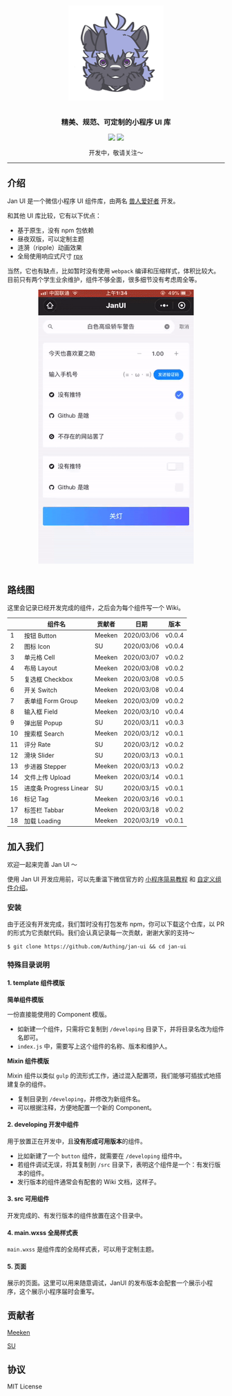 <p align="center">
  <img alt="logo" src="./static/logo.gif" width="220" style="margin-bottom: 11px;">
</p>
<h3 align="center">精美、规范、可定制的小程序 UI 库</h3>

<p align="center">
  <img src="https://img.shields.io/badge/demo-%E5%BC%80%E5%8F%91%E4%B8%AD-blue?style=for-the-badge">
  <img src="https://img.shields.io/badge/License-MIT-blue.svg?style=for-the-badge&color=#4fc08d" />
</p>

<p align="center">
  开发中，敬请关注～
</p>

---

## 介绍

Jan UI 是一个微信小程序 UI 组件库，由两名 [兽人爱好者](https://zh.wikipedia.org/zh/%E7%8D%B8%E8%BF%B7) 开发。

和其他 UI 库比较，它有以下优点：

- 基于原生，没有 npm 包依赖
- 昼夜双版，可以定制主题
- 涟漪（ripple）动画效果
- 全局使用响应式尺寸 [rpx](https://developers.weixin.qq.com/miniprogram/dev/framework/view/wxss.html)

当然，它也有缺点，比如暂时没有使用 `webpack` 编译和压缩样式，体积比较大。目前只有两个学生业余维护，组件不够全面，很多细节没有考虑周全等。

<p align="center">
  <img alt="form-demo" src="/static/demo.gif" style="margin-bottom: 11px">
</p>

## 路线图

这里会记录已经开发完成的组件，之后会为每个组件写一个 Wiki。

|     | 组件名                 | 贡献者 | 日期       | 版本   |
| --- | ---------------------- | ------ | ---------- | ------ |
| 1   | 按钮 Button            | Meeken | 2020/03/06 | v0.0.4 |
| 2   | 图标 Icon              | SU     | 2020/03/06 | v0.0.4 |
| 3   | 单元格 Cell            | Meeken | 2020/03/07 | v0.0.2 |
| 4   | 布局 Layout            | Meeken | 2020/03/08 | v0.0.2 |
| 5   | 复选框 Checkbox        | Meeken | 2020/03/08 | v0.0.5 |
| 6   | 开关 Switch            | Meeken | 2020/03/08 | v0.0.4 |
| 7   | 表单组 Form Group      | Meeken | 2020/03/09 | v0.0.2 |
| 8   | 输入框 Field           | Meeken | 2020/03/10 | v0.0.4 |
| 9   | 弹出层 Popup           | SU     | 2020/03/11 | v0.0.3 |
| 10  | 搜索框 Search          | Meeken | 2020/03/12 | v0.0.1 |
| 11  | 评分 Rate              | SU     | 2020/03/12 | v0.0.2 |
| 12  | 滑块 Slider            | SU     | 2020/03/13 | v0.0.1 |
| 13  | 步进器 Stepper         | Meeken | 2020/03/13 | v0.0.2 |
| 14  | 文件上传 Upload        | Meeken | 2020/03/14 | v0.0.1 |
| 15  | 进度条 Progress Linear | SU     | 2020/03/15 | v0.0.1 |
| 16  | 标记 Tag               | Meeken | 2020/03/16 | v0.0.1 |
| 17  | 标签栏 Tabbar          | Meeken | 2020/03/18 | v0.0.2 |
| 18  | 加载 Loading           | Meeken | 2020/03/19 | v0.0.1 |

## 加入我们

欢迎一起来完善 Jan UI ～

使用 Jan UI 开发应用前，可以先重温下微信官方的 [小程序简易教程](https://developers.weixin.qq.com/miniprogram/dev/framework/) 和 [自定义组件介绍](https://developers.weixin.qq.com/miniprogram/dev/framework/custom-component/)。

### 安装

由于还没有开发完成，我们暂时没有打包发布 npm，你可以下载这个仓库，以 PR 的形式为它贡献代码。我们会认真记录每一次贡献，谢谢大家的支持～

```shell
$ git clone https://github.com/Authing/jan-ui && cd jan-ui
```

### 特殊目录说明

#### 1. template 组件模版

**简单组件模版**

一份直接能使用的 Component 模版。

- 如新建一个组件，只需将它复制到 `/developing` 目录下，并将目录名改为组件名即可。
- `index.js` 中，需要写上这个组件的名称、版本和维护人。

**Mixin 组件模版**

Mixin 组件以类似 `gulp` 的流形式工作，通过混入配置项，我们能够可插拔式地搭建复杂的组件。

- 复制目录到 `/developing`，并修改为新组件名。
- 可以根据注释，方便地配置一个新的 Component。

#### 2. developing 开发中组件

用于放置正在开发中，且**没有形成可用版本**的组件。

- 比如新建了一个 `button` 组件，就需要在 `/developing` 组件中。
- 若组件调试无误，将其复制到 `/src` 目录下，表明这个组件是一个：有发行版本的组件。
- 发行版本的组件通常会有配套的 Wiki 文档，这样子。

#### 3. src 可用组件

开发完成的、有发行版本的组件放置在这个目录中。

#### 4. main.wxss 全局样式表

`main.wxss` 是组件库的全局样式表，可以用于定制主题。

#### 5. 页面

展示的页面。这里可以用来随意调试，JanUI 的发布版本会配套一个展示小程序，这个展示小程序届时会重写。

## 贡献者

[Meeken](https://github.com/Meeken1998)

[SU](https://github.com/recallfuture)

## 协议

MIT License
